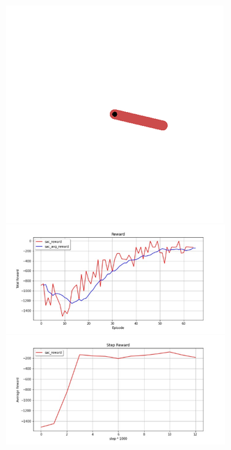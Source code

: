 ![example](./gifs/Pendulum-v0.gif)
<img src="../assets/Result/sac_reward.jpg"/>
<img src="../assets/Result/Result_sac_step_reward.jpg"/>